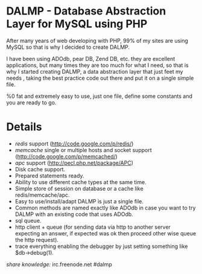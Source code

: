 DALMP - Database Abstraction Layer for MySQL using PHP 
======================================================

After many years of web developing with PHP, 99% of my sites are using MySQL so that is why I decided to create DALMP.

I have been using ADOdb, pear DB, Zend DB,  etc. they are excellent applications, but many times they are too much for what I need, so that is why I started creating DALMP, a data abstraction layer that just feet my needs , taking the best practice code out there and put it on a single simple file.

%0 fat and extremely easy to use, just one file, define some constants and you are ready to go.

Details
=======

  * *redis* support (http://code.google.com/p/redis/)
  * *memcache*  single or multiple hosts and socket support (http://code.google.com/p/memcached/)
  * *apc* support (http://pecl.php.net/package/APC)
  * Disk cache support.
  * Prepared statements ready.
  * Ability to use different cache types at the same time.
  * Simple store of session on database or a cache like redis/memcache/apc.
  * Easy to use/install/adapt DALMP is just a single file. 
  * Common methods are named exactly like ADOdb in case you want to try DALMP with an existing code that uses ADOdb.
  * sql queue.
  * http client + queue (for sending data via http to another server expecting an answer, if expected was ok then proceed other wise queue the http request).
  * trace everything enabling the debugger by just setting something like $db->debug(1).

_share knowledge:_ irc.freenode.net #dalmp

